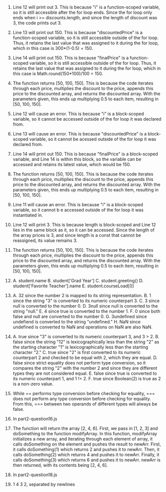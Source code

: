 1. Line 12 will print out 3. This is because "i" is a function-scoped variable, so it is still accessible after the for loop ends. 
Since the for loop only ends when i >= discounts.length, and since the length of discount was 3, the code prints out 3. 

2. Line 13 will print out 150. This is because "discountedPrice" is a function-scoped variable, so it is still accessible outside of 
the for loop. Thus, it retains the last value that was assigned to it during the for loop, which in this case is 300*(1-0.5) = 150. 

3. Line 14 will print out 150. This is because "finalPrice" is a function-scoped variable, so it is still accessible outside of 
the for loop. Thus, it retains the last value that was assigned to it during the for loop, which in this case is Math.round(150*100)/100 = 150. 

4. The function returns [50, 100, 150]. This is because the code iterates through each price, multiplies the discount to the price, appends this price to 
the discounted array, and returns the discounted array. With the parameters given, this ends up multiplying 0.5 to each item, resulting in [50, 100, 150].

5. Line 12 will cause an error. This is because "i" is a block-scoped variable, so it cannot be accessed outside of the for loop it was declared from. 

6. Line 13 will cause an error. This is because "discountedPrice" is a block-scoped variable, so it cannot be acessed outside of the for loop it was declared from. 

7. Line 14 will print out 150. This is because "finalPrice" is a block-scoped variable, and Line 14 is within this block, so the variable can be accessed and retains its latest value, which would be 150. 

8. The function returns [50, 100, 150]. This is because the code iterates through each price, multiplies the discount to the price, appends this price to 
the discounted array, and returns the discounted array. With the parameters given, this ends up multiplying 0.5 to each item, resulting in [50, 100, 150].

9. Line 11 will cause an error. This is because "i" is a block-scoped variable, so it cannot b e accessed outside of the for loop it was instantiated in. 

10. Line 12 will print 3. This is because length is block-scoped and Line 12 lies in the same block as it, so it can be accessed. 
Since the length of the array prices is 3, and since length is a const that cannot be reassigned, its value remains 3. 

11. The function returns [50, 100, 150]. This is because the code iterates through each price, multiplies the discount to the price, appends this price to 
the discounted array, and returns the discounted array. With the parameters given, this ends up multiplying 0.5 to each item, resulting in [50, 100, 150].
 
12. A. student.name
    B. student['Grad Year']
    C. student.greeting()
    D. student['Favorite Teacher'].name
    E. student.courseLoad[0]

13. A. 32 since the number 2 is mapped to its string representation.
    B. 1 since the string "3" is converted to its numeric counterpart 3.
    C. 3 since null is converted to the number 0.
    D. 3null since null is converted to the string "null."
    E. 4 since true is converted to the number 1. 
    F. 0 since both false and null are converted to the number 0.
    G. 3undefined since undefiend is converted to the string "undefined."
    H. NaN since undefined is converted to NaN and operations on NaN are also NaN.

14. A. true since "3" is converted to its numeric counterpart 3, and 3 > 2. 
    B. false since the string "12" is lexicographically less than the string "2" as the starting character "1" is lexicographically less than the starting character "2."
    C. true since "2" is first converted to its numeric counterpart 2 and checked to be equal with 2, which they are equal. 
    D. false since strict equality does not perform type conversion, so it compares the string "2" with the number 2 and since they are different types they are not considered equal. 
    E. false since true is converted to its numeric counterpart 1, and 1 != 2. 
    F. true since Boolean(2) is true as 2 is a non-zero value.

15. While == performs type conversion before checking for equality, === does not perform any type conversion before checking for equality. From this, === between two operands of different types will always be false. 

16. In part2-question16.js

17. The function will return the array [2, 4, 6]. First, we pass in [1, 2, 3] and doSomething to the function modifyArray. In this function, modifyArray initializes a new array, and iterating through each element of array, it calls doSomething on the element and pushes the result to newArr. 
First, it calls doSomething(1) which returns 2 and pushes it to newArr. Then, it calls doSomething(2) which returns 4 and pushes it to newArr. Finally, it calls doSomething(3) which returns 6 and pushes it to newArr. newArr is then returned, with its contents being [2, 4, 6]. 

18. In part2-question18.js

19. 1 4 3 2, separated by newlines
